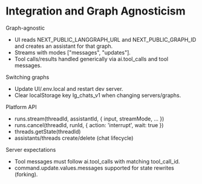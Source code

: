 # Integration and Graph Agnosticism

Graph-agnostic
- UI reads NEXT_PUBLIC_LANGGRAPH_URL and NEXT_PUBLIC_GRAPH_ID and creates an assistant for that graph.
- Streams with modes ["messages", "updates"].
- Tool calls/results handled generically via ai.tool_calls and tool messages.

Switching graphs
- Update UI/.env.local and restart dev server.
- Clear localStorage key lg_chats_v1 when changing servers/graphs.

Platform API
- runs.stream(threadId, assistantId, { input, streamMode, ... })
- runs.cancel(threadId, runId, { action: 'interrupt', wait: true })
- threads.getState(threadId)
- assistants/threads create/delete (chat lifecycle)

Server expectations
- Tool messages must follow ai.tool_calls with matching tool_call_id.
- command.update.values.messages supported for state rewrites (forking).
